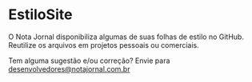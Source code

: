# EstiloSite
O Nota Jornal disponibiliza algumas de suas folhas de estilo no GitHub. Reutilize os arquivos em projetos pessoais ou comerciais.

Tem alguma sugestão e/ou correção? Envie para desenvolvedores@notajornal.com.br
